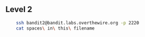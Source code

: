 
## Level 2 ##

```bash
	ssh bandit2@bandit.labs.overthewire.org -p 2220
	cat spaces\ in\ this\ filename
```